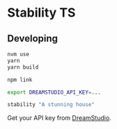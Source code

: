 # Stability TS

## Developing

```bash
nvm use
yarn
yarn build

npm link

export DREAMSTUDIO_API_KEY=...

stability "A stunning house"
```

Get your API key from [DreamStudio](https://beta.dreamstudio.ai/membership).